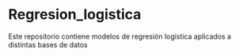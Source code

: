 # Regresion_logistica
Este repositorio contiene modelos de regresión logística aplicados a distintas bases de datos
